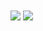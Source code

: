 <div>
  <img align="center" src="https://github-readme-stats.vercel.app/api/top-langs/?username=SadPersonn&layout=compact&theme=radical" />
  <img align="center" src="https://github-readme-stats.vercel.app/api?username=SadPersonn&show_icons=true&theme=radical" />
</div
